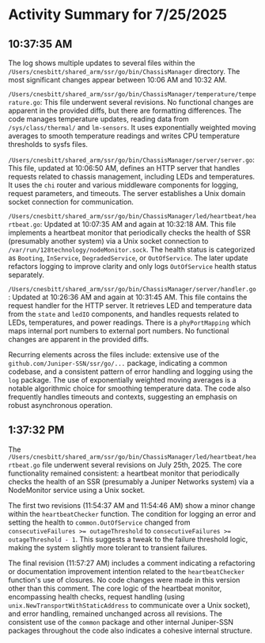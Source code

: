 # Activity Summary for 7/25/2025

## 10:37:35 AM
The log shows multiple updates to several files within the `/Users/cnesbitt/shared_arm/ssr/go/bin/ChassisManager` directory.  The most significant changes appear between 10:06 AM and 10:32 AM.

`/Users/cnesbitt/shared_arm/ssr/go/bin/ChassisManager/temperature/temperature.go`: This file underwent several revisions.  No functional changes are apparent in the provided diffs, but there are formatting differences. The code manages temperature updates, reading data from `/sys/class/thermal/` and `lm-sensors`. It uses exponentially weighted moving averages to smooth temperature readings and writes CPU temperature thresholds to sysfs files.

`/Users/cnesbitt/shared_arm/ssr/go/bin/ChassisManager/server/server.go`: This file, updated at 10:06:50 AM, defines an HTTP server that handles requests related to chassis management, including LEDs and temperatures.  It uses the `chi` router and various middleware components for logging, request parameters, and timeouts.  The server establishes a Unix domain socket connection for communication.

`/Users/cnesbitt/shared_arm/ssr/go/bin/ChassisManager/led/heartbeat/heartbeat.go`:  Updated at 10:07:35 AM and again at 10:32:18 AM.  This file implements a heartbeat monitor that periodically checks the health of SSR (presumably another system) via a Unix socket connection to `/var/run/128technology/nodeMonitor.sock`.  The health status is categorized as `Booting`, `InService`, `DegradedService`, or `OutOfService`. The later update refactors logging to improve clarity and only logs `OutOfService` health status separately.

`/Users/cnesbitt/shared_arm/ssr/go/bin/ChassisManager/server/handler.go`: Updated at 10:26:36 AM and again at 10:31:45 AM. This file contains the request handler for the HTTP server.  It retrieves LED and temperature data from the `state` and `ledIO` components,  and handles requests related to LEDs, temperatures, and power readings.  There is a `phyPortMapping` which maps internal port numbers to external port numbers.  No functional changes are apparent in the provided diffs.


Recurring elements across the files include:  extensive use of the `github.com/Juniper-SSN/ssr/go/...` package, indicating a common codebase, and a consistent pattern of error handling and logging using the `log` package.  The use of exponentially weighted moving averages is a notable algorithmic choice for smoothing temperature data.  The code also frequently handles timeouts and contexts, suggesting an emphasis on robust asynchronous operation.


## 1:37:32 PM
The `/Users/cnesbitt/shared_arm/ssr/go/bin/ChassisManager/led/heartbeat/heartbeat.go` file underwent several revisions on July 25th, 2025.  The core functionality remained consistent: a heartbeat monitor that periodically checks the health of an SSR (presumably a Juniper Networks system) via a NodeMonitor service using a Unix socket.

The first two revisions (11:54:37 AM and 11:54:46 AM) show a minor change within the `heartbeatChecker` function. The condition for logging an error and setting the health to `common.OutOfService` changed from `consecutiveFailures >= outageThreshold` to `consecutiveFailures >= outageThreshold - 1`. This suggests a tweak to the failure threshold logic, making the system slightly more tolerant to transient failures.

The final revision (11:57:27 AM) includes a comment indicating a refactoring or documentation improvement intention related to the `heartbeatChecker` function's use of closures.  No code changes were made in this version other than this comment.  The core logic of the heartbeat monitor, encompassing health checks, request handling (using `unix.NewTransportWithStaticAddress` to communicate over a Unix socket), and error handling, remained unchanged across all revisions.  The consistent use of the `common` package and other internal Juniper-SSN packages throughout the code also indicates a cohesive internal structure.
